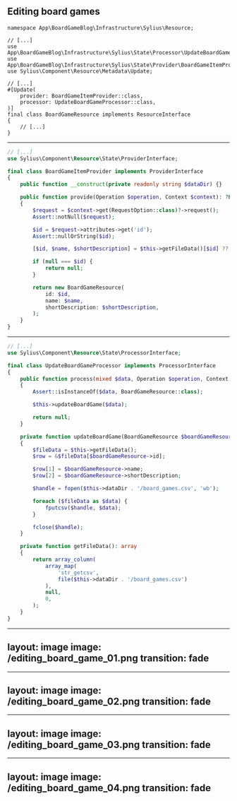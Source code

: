 ## Editing board games

<v-clicks>

```php{all|9|9,6|10|10,5|11|11,4}
namespace App\BoardGameBlog\Infrastructure\Sylius\Resource;

// [...]
use App\BoardGameBlog\Infrastructure\Sylius\State\Processor\UpdateBoardGameProcessor;
use App\BoardGameBlog\Infrastructure\Sylius\State\Provider\BoardGameItemProvider;
use Sylius\Component\Resource\Metadata\Update;

// [...]
#[Update(
    provider: BoardGameItemProvider::class,
    processor: UpdateBoardGameProcessor::class,
)]
final class BoardGameResource implements ResourceInterface
{
    // [...]
}

```

</v-clicks>

---

```php {all|4|4,2|8|10-11|13-14|16|18-20|22-26}
// [...]
use Sylius\Component\Resource\State\ProviderInterface;

final class BoardGameItemProvider implements ProviderInterface
{
    public function __construct(private readonly string $dataDir) {}

    public function provide(Operation $operation, Context $context): ?BoardGameResource
    {
        $request = $context->get(RequestOption::class)?->request();
        Assert::notNull($request);

        $id = $request->attributes->get('id');
        Assert::nullOrString($id);

        [$id, $name, $shortDescription] = $this->getFileData()[$id] ?? null;

        if (null === $id) {
            return null;
        }

        return new BoardGameResource(
            id: $id,
            name: $name,
            shortDescription: $shortDescription,
        );
    }
}

```

---

```php {all|4|4,2|6|8|10|10,15-26|12}
// [...]
use Sylius\Component\Resource\State\ProcessorInterface;

final class UpdateBoardGameProcessor implements ProcessorInterface
{
    public function process(mixed $data, Operation $operation, Context $context): mixed
    {
        Assert::isInstanceOf($data, BoardGameResource::class);

        $this->updateBoardGame($data);

        return null;
    }

    private function updateBoardGame(BoardGameResource $boardGameResource): void
    {
        $fileData = $this->getFileData();
        $row = &$fileData[$boardGameResource->id];

        $row[1] = $boardGameResource->name;
        $row[2] = $boardGameResource->shortDescription;

        $handle = fopen($this->dataDir . '/board_games.csv', 'wb');

        foreach ($fileData as $data) {
            fputcsv($handle, $data);
        }

        fclose($handle);
    }

    private function getFileData(): array
    {
        return array_column(
            array_map(
                'str_getcsv',
                file($this->dataDir . '/board_games.csv')
            ),
            null,
            0,
        );
    }
}

```

---
layout: image
image: /editing_board_game_01.png
transition: fade
---

---
layout: image
image: /editing_board_game_02.png
transition: fade
---

---
layout: image
image: /editing_board_game_03.png
transition: fade
---

---
layout: image
image: /editing_board_game_04.png
transition: fade
---
